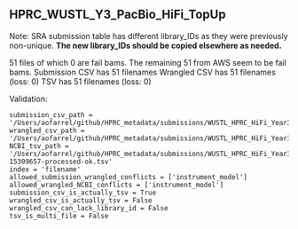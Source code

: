 ## HPRC_WUSTL_Y3_PacBio_HiFi_TopUp

Note: SRA submission table has different library_IDs as they were previously non-unique. **The new library_IDs should be copied elsewhere as needed.**

51 files of which 0 are fail bams. The remaining 51 from AWS seem to be fail bams.
Submission CSV has 51 filenames
Wrangled CSV has 51 filenames (loss: 0)
TSV has 51 filenames (loss: 0)

Validation:
```
submission_csv_path = '/Users/aofarrel/github/HPRC_metadata/submissions/WUSTL_HPRC_HiFi_Year3_TopUp/HPRC_WUSTL_Y3_PacBio_HiFi_TopUp_Metadata_Submission_v0.1.tsv'
wrangled_csv_path = '/Users/aofarrel/github/HPRC_metadata/submissions/WUSTL_HPRC_HiFi_Year3_TopUp/WUSTL_HPRC_HiFi_Year3_TopUp_data_table.csv'
NCBI_tsv_path = '/Users/aofarrel/github/HPRC_metadata/submissions/WUSTL_HPRC_HiFi_Year3_TopUp/metadata-15309657-processed-ok.tsv'
index = 'filename'
allowed_submission_wrangled_conflicts = ['instrument_model']
allowed_wrangled_NCBI_conflicts = ['instrument_model']
submission_csv_is_actually_tsv = True
wrangled_csv_is_actually_tsv = False
wrangled_csv_can_lack_library_id = False
tsv_is_multi_file = False
```